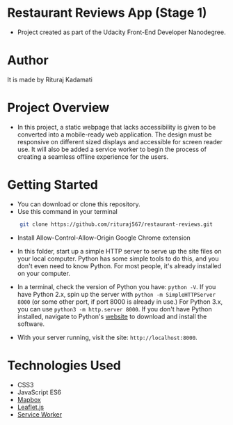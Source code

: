 
# Restaurant Reviews App (Stage 1)

- Project created as part of the Udacity Front-End Developer Nanodegree.

Author
=========
It is made by Rituraj Kadamati

Project Overview
=========
- In this project, a static webpage that lacks accessibility is given to be converted into a mobile-ready web application. The design must be responsive on different sized displays and accessible for screen reader use. It will also be added a service worker to begin the process of creating a seamless offline experience for the users.

Getting Started
================
- You can download or clone this repository.
- Use this command in your terminal 
``` bash
    git clone https://github.com/rituraj567/restaurant-reviews.git
```
- Install Allow-Control-Allow-Origin Google Chrome extension

- In this folder, start up a simple HTTP server to serve up the site files on your local computer. Python has some simple tools to do this, and you don't even need to know Python. For most people, it's already installed on your computer. 

- In a terminal, check the version of Python you have: `python -V`. If you have Python 2.x, spin up the server with `python -m SimpleHTTPServer 8000` (or some other port, if port 8000 is already in use.) For Python 3.x, you can use `python3 -m http.server 8000`. If you don't have Python installed, navigate to Python's [website](https://www.python.org/) to download and install the software.

-  With your server running, visit the site: `http://localhost:8000`.


Technologies Used
====================

- CSS3
- JavaScript ES6
- [Mapbox](https://www.mapbox.com/)
- [Leaflet.js](https://leafletjs.com/)
- [Service Worker](https://developers.google.com/web/fundamentals/primers/service-workers/)